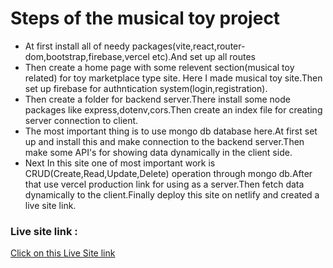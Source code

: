  # Steps of the musical toy project
 - At first install all of needy packages(vite,react,router-dom,bootstrap,firebase,vercel etc).And set up all routes
 - Then create a home page with some relevent section(musical toy related) for toy marketplace type site. Here I made musical toy site.Then set up firebase for authntication system(login,registration).
 - Then create a folder for backend server.There install some node packages like express,dotenv,cors.Then create an index file for creating server connection to client.
 - The most important thing is to use mongo db database here.At first set up and install this and make connection to the backend server.Then make some API's for showing data dynamically in the client side.
 - Next In this site one of most important work is CRUD(Create,Read,Update,Delete) operation through mongo db.After that use vercel production link for using as a server.Then fetch data dynamically to the client.Finally deploy this site on netlify and created a live site link.

 ### Live site link : 
  [Click on this Live Site link](https://chef-auth-system.web.app) 